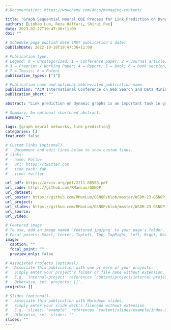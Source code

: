 ```yaml
---
# Documentation: https://wowchemy.com/docs/managing-content/

title: "Graph Sequential Neural ODE Process for Link Prediction on Dynamic and Sparse Graphs"
authors: [Linhao Luo, Reza Haffari, Shirui Pan]
date: 2023-02-27T19:47:36+11:00
doi: ""

# Schedule page publish date (NOT publication's date).
publishDate: 2022-10-18T19:47:36+11:00

# Publication type.
# Legend: 0 = Uncategorized; 1 = Conference paper; 2 = Journal article;
# 3 = Preprint / Working Paper; 4 = Report; 5 = Book; 6 = Book section;
# 7 = Thesis; 8 = Patent
publication_types: ["1"]

# Publication name and optional abbreviated publication name.
publication: "ACM International Conference on Web Search and Data Mining, WSDM-23, Feb 27, 2023 - Mar 3, 2023, Singapore (CORE A*)"
publication_short: ""

abstract: "Link prediction on dynamic graphs is an important task in graph mining. Existing approaches based on dynamic graph neural networks (DGNNs) typically require a significant amount of historical data (interactions over time), which is not always available in practice. The missing links over time, which is a common phenomenon in graph data, further aggravate the issue and thus create extremely sparse and dynamic graphs. To address this problem, we propose a novel method based on the neural process, called Graph Sequential Neural ODE Process (GSNOP). Specifically, GSNOP combines the advantage of the neural process and neural ordinary differential equation that models the link prediction on dynamic graphs as a dynamic-changing stochastic process. By defining a distribution over functions, GSNOP introduces the uncertainty to the predictions, making it generalize to more situations instead of overfitting to the sparse data. GSNOP is also agnostic to model structures that can be integrated with any DGNN to consider the chronological and geometrical information for link prediction. Extensive experiments on three dynamic graph datasets show that GSNOP can significantly improve the performance of existing DGNNs and outperform other neural process variants."

# Summary. An optional shortened abstract.
summary: ""

tags: [graph neural networks, link prediction]
categories: []
featured: false

# Custom links (optional).
#   Uncomment and edit lines below to show custom links.
# links:
# - name: Follow
#   url: https://twitter.com
#   icon_pack: fab
#   icon: twitter

url_pdf: https://arxiv.org/pdf/2211.08568.pdf
url_code: https://github.com/RManLuo/GSNOP
url_dataset:
url_poster: https://github.com/RManLuo/GSNOP/blob/master/WSDM-23-GSNOP-Poster.pdf
url_project:
url_slides: https://github.com/RManLuo/GSNOP/blob/master/WSDM-23-GSNOP-Slides.pdf
url_source:
url_video:

# Featured image
# To use, add an image named `featured.jpg/png` to your page's folder. 
# Focal points: Smart, Center, TopLeft, Top, TopRight, Left, Right, BottomLeft, Bottom, BottomRight.
image:
  caption: ""
  focal_point: ""
  preview_only: false

# Associated Projects (optional).
#   Associate this publication with one or more of your projects.
#   Simply enter your project's folder or file name without extension.
#   E.g. `internal-project` references `content/project/internal-project/index.md`.
#   Otherwise, set `projects: []`.
projects: []

# Slides (optional).
#   Associate this publication with Markdown slides.
#   Simply enter your slide deck's filename without extension.
#   E.g. `slides: "example"` references `content/slides/example/index.md`.
#   Otherwise, set `slides: ""`.
slides: ""
---
```

